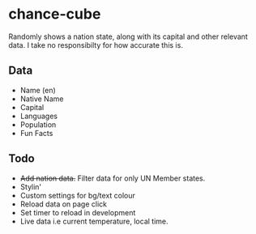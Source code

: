 # chance-cube

Randomly shows a nation state, along with its capital and other relevant data.
I take no responsibilty for how accurate this is. 

## Data
* Name (en)
* Native Name
* Capital
* Languages
* Population
* Fun Facts


## Todo
* ~~Add nation data.~~ Filter data for only UN Member states. 
* Stylin'
* Custom settings for bg/text colour
* Reload data on page click
* Set timer to reload in development
* Live data i.e current temperature, local time.
